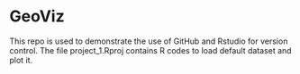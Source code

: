 # GeoViz

This repo is used to demonstrate the use of GitHub and Rstudio for version control.
The file project_1.Rproj contains R codes to load default dataset and plot it. 

